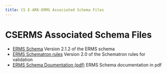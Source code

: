 ```yaml
---
title: CS E-ARK-ERMS Associated Schema Files
---
```

CSERMS Associated Schema Files
=======================

- [ERMS Schema](./ERMS.xsd)
  Version 2.1.2 of the ERMS schema
- [ERMS Schematron rules](./ERMS.sch)
  Version 2.0 of the Schematron rules for validation
- [ERMS Schema Doumentation (pdf)](./ERMS_Schema_Documentation/pdf/ERMS.pdf)
  ERMS Schema documentation in pdf
